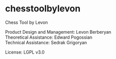 # chesstoolbylevon
Chess Tool by Levon 

Product Design and Management: Levon Berberyan <BR/>
Theoretical Assistance: Edward Pogossian <BR/>
Technical Assistance: Sedrak Grigoryan <BR/>

License: LGPL v3.0
